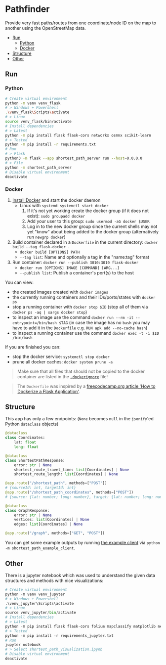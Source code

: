 # Pathfinder

Provide very fast paths/routes from one coordinate/node ID on the map to another using the OpenStreetMap data.

- [Run](#run)
  - [Python](#python)
  - [Docker](#docker)
- [Structure](#structure)
- [Other](#other)

## Run

### Python

```sh
# Create virtual environment
python -m venv venv_flask
# > Windows + Powershell
.\venv_flask\Scripts\activate
# > Linux
source venv_flask/bin/activate
# Install dependencies
# > Latest
python -m pip install flask flask-cors networkx osmnx scikit-learn
# > Tested
python -m pip install -r requirements.txt
# Run
# > Flask
python3 -m flask --app shortest_path_server run --host=0.0.0.0
# > File
python -m shortest_path_server
# Disable virtual environment
deactivate
```

### Docker

1. [Install Docker](https://docs.docker.com/get-docker/) and start the docker daemon
   - Linux with `systemd`: `systemctl start docker`
     1. If it's not yet working create the docker group (if it does not exist): `sudo groupadd docker`
     2. Add your user to this group: `sudo usermod -aG docker $USER`
     3. Log in to the new docker group since the current shells may not yet "know" about being added to the docker group (alternatively run `newgrp docker`)
2. Build container declared in a `Dockerfile` in the current directory: `docker build --tag flask-docker .`
   - `docker build [OPTIONS] PATH`
   - `--tag list`: Name and optionally a tag in the "name:tag" format
3. Run container: `docker run --publish 3010:3010 flask-docker`
   - `docker run [OPTIONS] IMAGE [COMMAND] [ARG...]`
   - `--publish list`: Publish a container's port(s) to the host

You can view:

- the created images created with `docker images`
- the currently running containers and their IDs/ports/states with `docker ps`
- stop a running container with `docker stop $ID` (stop all of them via `docker ps -aq | xargs docker stop`)
- to inspect an image use the command `docker run --rm -it --entrypoint=/bin/bash $TAG`
  (in case the image has no `bash` you may have to add it in the `Dockerfile` e.g. `RUN apk add --no-cache bash`)
- to inspect a running container use the command `docker exec -t -i $ID /bin/bash`

If you are finished you can:

- stop the docker service: `systemctl stop docker`
- prune all docker caches: `docker system prune -a`

> Make sure that all files that should not be copied to the docker container are listed in the [`.dockerignore`](.dockerignore) file!

> The `Dockerfile` was inspired by a [freecodecamp.org article 'How to Dockerize a Flask Application'](https://www.freecodecamp.org/news/how-to-dockerize-a-flask-app/).

## Structure

This app has only a few endpoints: (`None` becomes `null` in the `jsonify`'ed Python `dataclass` objects)

```py
@dataclass
class Coordinates:
    lat: float
    long: float

@dataclass
class ShortestPathResponse:
    error: str | None
    shortest_route_travel_time: list[Coordinates] | None
    shortest_route_length: list[Coordinates] | None

@app.route("/shortest_path", methods=["POST"])
# {sourceId: int, targetId: int}
@app.route("/shortest_path_coordinates", methods=["POST"])
# {source: {lat: number; long: number}, target: {lat: number; long: number}}

@dataclass
class GraphResponse:
    error: str | None
    vertices: list[Coordinates] | None
    edges: list[Coordinates] | None

@app.route("/graph", methods=["GET", "POST"])
```

You can get some example outputs by running [the example client](shortest_path_example_client.py) via `python -m shortest_path_example_client`.

## Other

There is a jupyter notebook which was used to understand the given data structures and methods with nice visualizations:

```py
# Create virtual environment
python -m venv venv_jupyter
# > Windows + Powershell
.\venv_jupyter\Scripts\activate
# > Linux
source venv_jupyter/bin/activate
# Install dependencies
# > Latest
python -m pip install flask flask-cors folium mapclassify matplotlib networkx osmnx scikit-learn
# > Tested
python -m pip install -r requirements_jupyter.txt
# Run
jupyter notebook
# > Select shortest_path_visualization.ipynb
# Disable virtual environment
deactivate
```
